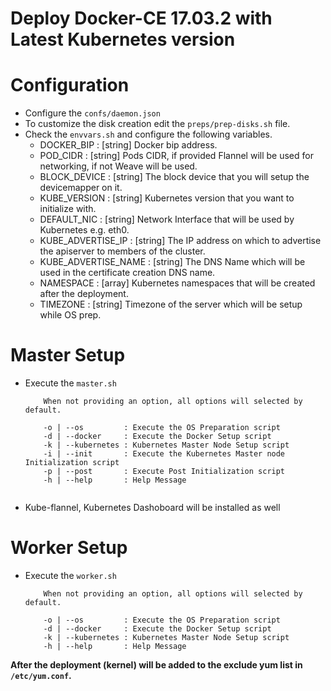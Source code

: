 # Deploy Docker-CE 17.03.2 with Latest Kubernetes version

# Configuration
- Configure the `confs/daemon.json`
- To customize the disk creation edit the `preps/prep-disks.sh` file.
- Check the `envvars.sh` and configure the following variables.
	 - DOCKER_BIP          : [string] Docker bip address.
     - POD_CIDR            : [string] Pods CIDR, if provided Flannel will be used for networking, if not Weave will be used.
	 - BLOCK_DEVICE        : [string] The block device that you will setup the devicemapper on it.
	 - KUBE_VERSION        : [string] Kubernetes version that you want to initialize with.
     - DEFAULT_NIC         : [string] Network Interface that will be used by Kubernetes e.g. eth0.
	 - KUBE_ADVERTISE_IP   : [string] The IP address on which to advertise the apiserver to members of the cluster.
     - KUBE_ADVERTISE_NAME : [string] The DNS Name which will be used in the certificate creation DNS name.
 	 - NAMESPACE           : [array] Kubernetes namespaces that will be created after the deployment.
 	 - TIMEZONE            : [string] Timezone of the server which will be setup while OS prep.

# Master Setup
- Execute the `master.sh`

    ```
        When not providing an option, all options will selected by default.

        -o | --os         : Execute the OS Preparation script
        -d | --docker     : Execute the Docker Setup script
        -k | --kubernetes : Kubernetes Master Node Setup script
        -i | --init       : Execute the Kubernetes Master node Initialization script
        -p | --post       : Execute Post Initialization script
        -h | --help       : Help Message
        
    ``` 
- Kube-flannel, Kubernetes Dashoboard will be installed as well

# Worker Setup
- Execute the `worker.sh`

    ```
        When not providing an option, all options will selected by default.

        -o | --os         : Execute the OS Preparation script
        -d | --docker     : Execute the Docker Setup script
        -k | --kubernetes : Kubernetes Master Node Setup script
        -h | --help       : Help Message

    ``` 
**After the deployment (kernel) will be added to the exclude yum list in `/etc/yum.conf`.**
